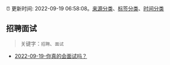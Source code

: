 :alarm_clock: 更新时间: 2022-09-19 06:58:08。[来源分类](../README.md)、[标签分类](../TAGS.md)、[时间分类](../TIMELINE.md)

## 招聘面试


> 关键字：`招聘`、`面试`



- [2022-09-19-你真的会面试吗？](https://toutiao.io/k/1zwlcj0) 